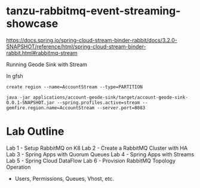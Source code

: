 # tanzu-rabbitmq-event-streaming-showcase


https://docs.spring.io/spring-cloud-stream-binder-rabbit/docs/3.2.0-SNAPSHOT/reference/html/spring-cloud-stream-binder-rabbit.html#rabbitmq-stream

Running Geode Sink with Stream

In gfsh

```shell
create region --name=AccountStream --type=PARTITION
```

```shell
java -jar applications/account-geode-sink/target/account-geode-sink-0.0.1-SNAPSHOT.jar --spring.profiles.active=stream --gemfire.region.name=AccountStream --server.port=8083 
```


# Lab Outline


Lab 1 - Setup RabbitMQ on K8 
Lab 2 - Create a RabbitMQ Cluster with HA
Lab 3 - Spring Apps with Quorum Queues 
Lab 4 - Spring Apps with Streams
Lab 5 - Spring Cloud DataFlow
Lab 6 - Provision RabbitMQ Topology Operation
- Users, Permissions, Queues, Vhost, etc.



